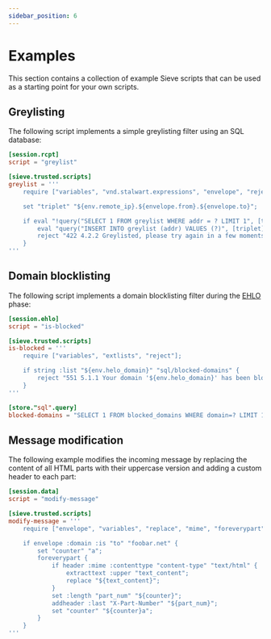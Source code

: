 ```yaml
---
sidebar_position: 6
---
```


# Examples

This section contains a collection of example Sieve scripts that can be used as a starting point for your own scripts.

## Greylisting

The following script implements a simple greylisting filter using an SQL database:

```toml
[session.rcpt]
script = "greylist"

[sieve.trusted.scripts]
greylist = '''
    require ["variables", "vnd.stalwart.expressions", "envelope", "reject"];

    set "triplet" "${env.remote_ip}.${envelope.from}.${envelope.to}";

    if eval "!query("SELECT 1 FROM greylist WHERE addr = ? LIMIT 1", [triplet])" {
        eval "query("INSERT INTO greylist (addr) VALUES (?)", [triplet])";
        reject "422 4.2.2 Greylisted, please try again in a few moments.";
    }
'''
```

## Domain blocklisting

The following script implements a domain blocklisting filter during the [EHLO](/docs/smtp/inbound/ehlo) phase:

```toml
[session.ehlo]
script = "is-blocked"

[sieve.trusted.scripts]
is-blocked = '''
    require ["variables", "extlists", "reject"];

    if string :list "${env.helo_domain}" "sql/blocked-domains" {
        reject "551 5.1.1 Your domain '${env.helo_domain}' has been blocklisted.";
    }
'''

[store."sql".query]
blocked-domains = "SELECT 1 FROM blocked_domains WHERE domain=? LIMIT 1"

```

## Message modification

The following example modifies the incoming message by replacing the content of all HTML parts with their uppercase version and adding a custom header to each part:

```toml
[session.data]
script = "modify-message"

[sieve.trusted.scripts]
modify-message = '''
    require ["envelope", "variables", "replace", "mime", "foreverypart", "editheader", "extracttext"];

    if envelope :domain :is "to" "foobar.net" {
        set "counter" "a";
        foreverypart {
            if header :mime :contenttype "content-type" "text/html" {
                extracttext :upper "text_content";
                replace "${text_content}";
            }
            set :length "part_num" "${counter}";
            addheader :last "X-Part-Number" "${part_num}";
            set "counter" "${counter}a";
        }
    }
'''
```
